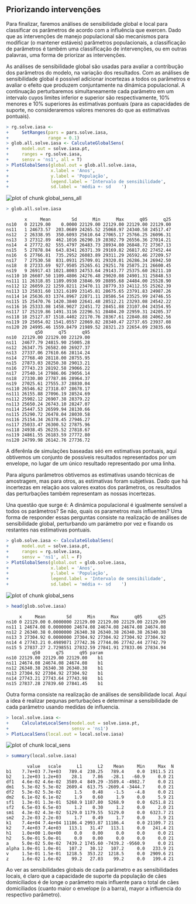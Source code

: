 





## Priorizando intervenções

Para finalizar, faremos análises de sensibilidade global e local para classificar os parâmetros de acordo com a influência que exercen. Dado que as intervenções de manejo populacional são mecanismos para modificar (o mantener estáveis) parâmetros populacionais, a classificação de parâmetros é também uma classificação de intervenções, ou em outras palavras, uma forma de priorizar as intervenções.

As análises de sensibilidade global são usadas para avaliar a contribução dos parâmetros do modelo, na variação dos resultados. Com as análises de sensibilidade global é possível adicionar incertezas a todos os parâmetros e avaliar o efeito que produzem conjuntamente na dinámica populacional. A continuação perturbaremos simultaneamente cada parâmetro em um intervalo cuyos limites inferior e superior são respectivamente, 10% menores e 10% superiores às estimativas pontuais (para as capacidades de suporte, no consideraremos valores menores do que as estimativas pontuais).


```r
> rg.solve.iasa <-
+     SetRanges(pars = pars.solve.iasa,
+               range = 0.1)
> glob.all.solve.iasa <- CalculateGlobalSens(
+     model.out = solve.iasa.pt,
+     ranges = rg.solve.iasa,
+     sensv = 'ns1', all = T)
> PlotGlobalSens(global.out = glob.all.solve.iasa,
+                x.label = 'Anos',
+                y.label = 'População',
+                legend.label = 'Intervalo de sensibilidade',
+                sd.label = 'média +- sd    ')
```

![plot of chunk global_sens_all](figures/global_sens_all-1.png) 

```r
> glob.all.solve.iasa
```

```
       x     Mean        Sd      Min      Max      q05      q25
ns10   0 22129.00    0.0000 22129.00 22129.00 22129.00 22129.00
ns11   1 24673.57  203.0689 24265.52 25068.97 24340.58 24517.47
ns12   2 26338.95  350.6093 25610.64 27065.17 25766.25 26096.31
ns13   3 27312.89  462.1016 26290.19 28302.79 26556.36 27014.21
ns14   4 27772.02  555.4797 26483.73 28934.80 26848.72 27367.13
ns15   5 27878.84  643.8341 26371.39 29169.82 26817.02 27452.44
ns16   6 27766.81  735.2952 26083.89 29311.29 26592.46 27209.57
ns17   7 27530.58  831.0931 25709.01 29320.01 26286.34 26942.50
ns18   8 27233.69  927.9505 25265.61 29251.78 25875.21 26600.45
ns19   9 26917.43 1021.8003 24753.64 29143.77 25375.60 26211.10
ns110 10 26607.50 1109.4806 24276.48 29020.08 24901.31 25848.53
ns111 11 26318.85 1189.0938 23846.99 28895.68 24484.00 25528.90
ns112 12 26059.22 1259.8211 23470.11 28779.33 24112.55 25262.39
ns113 13 25831.60 1321.6109 23145.81 28675.65 23791.83 24987.26
ns114 14 25636.03 1374.8967 22871.11 28586.54 23525.99 24746.55
ns115 15 25470.76 1420.3840 22641.48 28512.21 23293.08 24542.22
ns116 16 25333.08 1458.9027 22451.72 28451.88 23107.04 24354.95
ns117 17 25219.86 1491.3116 22296.51 28404.20 22959.31 24205.37
ns118 18 25127.87 1518.4402 22170.76 28367.61 22840.88 24062.56
ns119 19 25054.02 1541.0557 22069.82 28340.47 22737.65 23937.08
ns120 20 24995.46 1559.8479 21989.52 28321.23 22654.09 23835.66
           q50      q75      q95
ns10  22129.00 22129.00 22129.00
ns11  24677.79 24815.90 25005.28
ns12  26347.75 26582.00 26927.37
ns13  27337.06 27610.66 28114.24
ns14  27768.40 28118.00 28755.95
ns15  27873.03 28250.38 29013.21
ns16  27743.23 28192.58 29066.22
ns17  27540.14 27986.06 29056.14
ns18  27330.80 27787.86 28964.37
ns19  27025.61 27555.37 28830.04
ns110 26546.62 27318.07 28678.17
ns111 26155.88 27096.19 28524.69
ns112 25902.12 26907.38 28379.22
ns113 25650.24 26743.10 28247.07
ns114 25447.53 26599.94 28130.66
ns115 25290.72 26478.04 28030.58
ns116 25154.34 26378.45 27946.27
ns117 25033.47 26300.52 27875.96
ns118 24938.45 26235.52 27818.67
ns119 24861.55 26183.59 27772.80
ns120 24799.98 26142.76 27736.72
```

A diferênla de simulações baseadas séó em estimativas pontuais, aquí obtivemos um conjunto de possíveis resultados representados por um envelope, no lugar de um único resultado representado por uma linha.  

Para alguns parâmetros obtivemos as estimativas usando técnicas de amostragem, mas para otros, as estimativas foram subjetivas. Dado que há incertezas em relação aos valores exatos dos parâmetros, os resultados das perturbações também representam as nossas incertezas.  

Una questão que surge é: A dinámica populacional é igualmente sensível a todos os parâmetros? Se não, quais os parametros mais influentes? Uma forma de responder essas perguntas consiste na realização de análises de sensibilidade global, perturbando um parámetro por vez e fixando os restantes nas estimativas pontuais.


```r
> glob.solve.iasa <- CalculateGlobalSens(
+     model.out = solve.iasa.pt,
+     ranges = rg.solve.iasa,
+     sensv = 'ns1', all = F)
> PlotGlobalSens(global.out = glob.solve.iasa,
+                x.label = 'Anos',
+                y.label = 'População',
+                legend.label = 'Intervalo de sensibilidade',
+                sd.label = 'média +- sd    ')
```

![plot of chunk global_sens](figures/global_sens-1.png) 

```r
> head(glob.solve.iasa)
```

```
     x     Mean        Sd      Min      Max      q05      q25
ns10 0 22129.00 0.0000000 22129.00 22129.00 22129.00 22129.00
ns11 1 24674.08 0.0000000 24674.08 24674.08 24674.08 24674.08
ns12 2 26340.38 0.0000000 26340.38 26340.38 26340.38 26340.38
ns13 3 27304.92 0.0000000 27304.92 27304.92 27304.92 27304.92
ns14 4 27743.21 0.4989071 27742.36 27744.06 27742.44 27742.79
ns15 5 27837.27 2.7298551 27832.59 27841.91 27833.06 27834.94
          q50      q75      q95 param
ns10 22129.00 22129.00 22129.00    b1
ns11 24674.08 24674.08 24674.08    b1
ns12 26340.38 26340.38 26340.38    b1
ns13 27304.92 27304.92 27304.92    b1
ns14 27743.21 27743.64 27743.98    b1
ns15 27837.28 27839.60 27841.45    b1
```

Outra forma consiste na realização de análises de sensibilidade local. Aquí a idea é realizar pequnas perturbações e determinar a sensibilidade de cada parâmetro usando medidas de influencia.


```r
> local.solve.iasa <-
+     CalculateLocalSens(model.out = solve.iasa.pt,
+                        sensv = 'ns1')
> PlotLocalSens(local.out = local.solve.iasa)
```

![plot of chunk local_sens](figures/local_sens-1.png) 

```r
> summary(local.solve.iasa)
```

```
        value   scale      L1      L2    Mean     Min     Max  N
b1    7.7e+03 7.7e+03   789.4  230.25   789.4     0.0  1911.5 21
b2    1.2e+03 1.2e+03    28.1    7.86   -28.1   -60.9     0.0 21
df1   4.6e-02 4.6e-02  3589.4  849.29 -3589.4 -4982.7     0.0 21
dm1   5.3e-02 5.3e-02  2609.4  613.75 -2609.4 -3444.7     0.0 21
df2   5.3e-02 5.3e-02     1.5    0.48    -1.5    -4.8     0.0 21
dm2   6.1e-02 6.1e-02     1.9    0.60     1.9     0.0     5.9 21
sf1   1.3e-01 1.3e-01  5268.9 1187.80  5268.9     0.0  6251.8 21
sf2   6.5e-03 6.5e-03     1.2    0.30     1.2     0.0     2.0 21
sm1   4.3e-02 4.3e-02  5129.0 1179.55  5129.0     0.0  6323.7 21
sm2   2.2e-03 2.2e-03     1.7    0.49     1.7     0.0     3.9 21
k1    7.4e+04 7.4e+04 11186.4 2993.87 11186.4     0.0 21109.7 21
k2    7.4e+03 7.4e+03   113.1   31.47   113.1     0.0   241.4 21
h1    1.0e+00 1.0e+00     0.0    0.00     0.0     0.0     0.0 21
h2    5.0e-01 5.0e-01     0.0    0.00     0.0     0.0     0.0 21
a     5.0e-02 5.0e-02  7439.2 1745.60 -7439.2 -9560.9     0.0 21
alpha 1.0e-01 1.0e-01   107.2   30.12   107.2     0.0   233.9 21
v     1.5e-01 1.5e-01  1218.5  353.22  1218.5     0.0  2909.6 21
z     1.6e-02 1.6e-02    99.2   27.03    99.2     0.0   199.4 21
```

Ao ver as sensibilidades globais de cada parâmetro e as sensibilidades locais, é claro que a capacidade de suporte da população de cães domiciliados é de longe o parâmetro mais influente para o total de cães domiciliados (cuanto maior o envelope (o a barra), mayor a influencia do respectivo parâmetro).
